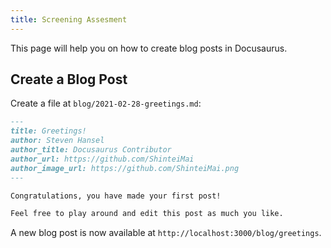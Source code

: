 ```yaml
---
title: Screening Assesment
---
```


This page will help you on how to create blog posts in Docusaurus.

## Create a Blog Post

Create a file at `blog/2021-02-28-greetings.md`:

```md title="blog/2021-02-28-greetings.md"
---
title: Greetings!
author: Steven Hansel
author_title: Docusaurus Contributor
author_url: https://github.com/ShinteiMai
author_image_url: https://github.com/ShinteiMai.png
---

Congratulations, you have made your first post!

Feel free to play around and edit this post as much you like.
```

A new blog post is now available at `http://localhost:3000/blog/greetings`.
